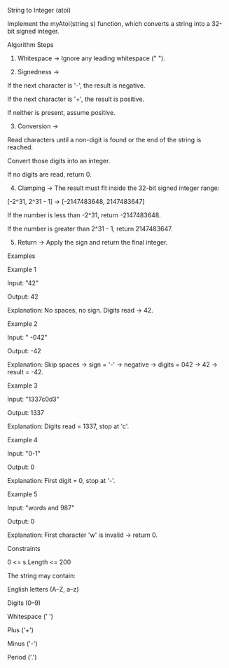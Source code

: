 String to Integer (atoi)

Implement the myAtoi(string s) function, which converts a string into a 32-bit signed integer.

Algorithm Steps

1. Whitespace → Ignore any leading whitespace (" ").

2. Signedness →

If the next character is '-', the result is negative.

If the next character is '+', the result is positive.

If neither is present, assume positive.

3. Conversion →

Read characters until a non-digit is found or the end of the string is reached.

Convert those digits into an integer.

If no digits are read, return 0.

4. Clamping → The result must fit inside the 32-bit signed integer range:

[-2^31, 2^31 - 1] → [-2147483648, 2147483647]


If the number is less than -2^31, return -2147483648.

If the number is greater than 2^31 - 1, return 2147483647.

5. Return → Apply the sign and return the final integer.

Examples

Example 1

Input: "42"

Output: 42

Explanation: No spaces, no sign. Digits read → 42.

Example 2

Input: " -042"

Output: -42

Explanation: Skip spaces → sign = '-' → negative → digits = 042 → 42 → result = -42.

Example 3

Input: "1337c0d3"

Output: 1337

Explanation: Digits read = 1337, stop at 'c'.

Example 4

Input: "0-1"

Output: 0

Explanation: First digit = 0, stop at '-'.

Example 5

Input: "words and 987"

Output: 0

Explanation: First character 'w' is invalid → return 0.

Constraints

0 <= s.Length <= 200

The string may contain:

English letters (A–Z, a–z)

Digits (0–9)

Whitespace (' ')

Plus ('+')

Minus ('-')

Period ('.')
